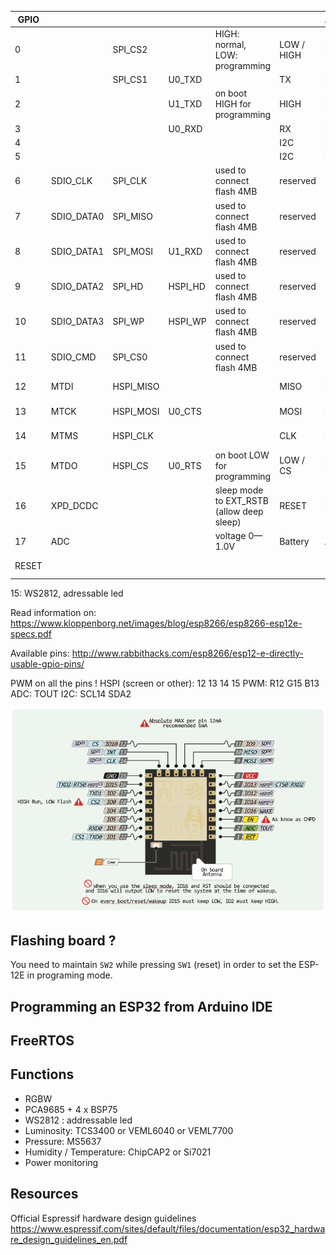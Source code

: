| GPIO  |            |           |         |                                           |            | Arduino |                  |
| ----- | ---------- | --------- | ------- | ----------------------------------------- | ---------- | ------- | ---------------- |
| 0     |            | SPI_CS2   |         | HIGH: normal, LOW: programming            | LOW / HIGH | D3      | button LOW / BLK |
| 1     |            | SPI_CS1   | U0_TXD  |                                           | TX         | D10     | TX               |
| 2     |            |           | U1_TXD  | on boot HIGH for programming              | HIGH       | D4      | One WIRE (HIGH)  |
| 3     |            |           | U0_RXD  |                                           | RX         | D9      | RX               |
| 4     |            |           |         |                                           | I2C        | D2/SDA  | SDA              |
| 5     |            |           |         |                                           | I2C        | D1/SCL  | SCL              |
| 6     | SDIO_CLK   | SPI_CLK   |         | used to connect flash 4MB                 | reserved   |
| 7     | SDIO_DATA0 | SPI_MISO  |         | used to connect flash 4MB                 | reserved   |
| 8     | SDIO_DATA1 | SPI_MOSI  | U1_RXD  | used to connect flash 4MB                 | reserved   |
| 9     | SDIO_DATA2 | SPI_HD    | HSPI_HD | used to connect flash 4MB                 | reserved   |
| 10    | SDIO_DATA3 | SPI_WP    | HSPI_WP | used to connect flash 4MB                 | reserved   |
| 11    | SDIO_CMD   | SPI_CS0   |         | used to connect flash 4MB                 | reserved   |
| 12    | MTDI       | HSPI_MISO |         |                                           | MISO       | D6      | PWM R            |
| 13    | MTCK       | HSPI_MOSI | U0_CTS  |                                           | MOSI       | D7      | PWM G            |
| 14    | MTMS       | HSPI_CLK  |         |                                           | CLK        | D5      | PWM B            |
| 15    | MTDO       | HSPI_CS   | U0_RTS  | on boot LOW for programming               | LOW / CS   | D8      | PWM W (LOW)      |
| 16    | XPD_DCDC   |           |         | sleep mode to EXT_RSTB (allow deep sleep) | RESET      | D0      | RST              |
| 17    | ADC        |           |         | voltage 0—1.0V                            | Battery    | A0      |
| RESET |            |           |         |                                           |            |         | Pull UP          |

15: WS2812, adressable led

Read information on: https://www.kloppenborg.net/images/blog/esp8266/esp8266-esp12e-specs.pdf

Available pins: http://www.rabbithacks.com/esp8266/esp12-e-directly-usable-gpio-pins/

PWM on all the pins !
HSPI (screen or other): 12 13 14 15
PWM: R12 G15 B13
ADC: TOUT
I2C: SCL14 SDA2

<img src="docs/esp12e-pinout.png">

## Flashing board ?

You need to maintain `SW2` while pressing `SW1` (reset) in order to set the ESP-12E in programing mode.


## Programming an ESP32 from Arduino IDE


## FreeRTOS


## Functions

- RGBW
- PCA9685 + 4 x BSP75
- WS2812 : addressable led
- Luminosity: TCS3400 or VEML6040 or VEML7700
- Pressure: MS5637
- Humidity / Temperature: ChipCAP2 or Si7021
- Power monitoring

## Resources
Official Espressif hardware design guidelines
https://www.espressif.com/sites/default/files/documentation/esp32_hardware_design_guidelines_en.pdf

